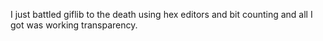 I just battled giflib to the death using hex editors and bit counting and all I got was working transparency.